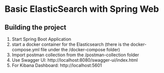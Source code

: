 # Basic ElasticSearch with Spring Web

## Building the project

1. Start Spring Boot Application
2. start a docker container for the Elasticsearch (there is the docker-compose.yml file under the /docker-compose folder)
3. Import postman collection from the /postman-collection folder
4. Use Swagger UI: http://localhost:8080/swagger-ui/index.html
5. For Kibana Dashboard: http://localhost:5601
